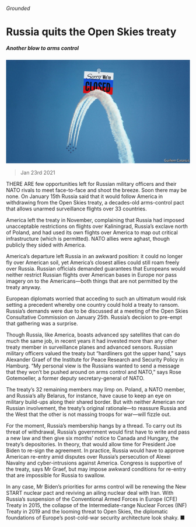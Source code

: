 ###### Grounded

# Russia quits the Open Skies treaty 

##### Another blow to arms control 

![image](images/20210123_EUD001_0.jpg) 

> Jan 23rd 2021 


THERE ARE few opportunities left for Russian military officers and their NATO rivals to meet face-to-face and shoot the breeze. Soon there may be none. On January 15th Russia said that it would follow America in withdrawing from the Open Skies treaty, a decades-old arms-control pact that allows unarmed surveillance flights over 33 countries.


America left the treaty in November, complaining that Russia had imposed unacceptable restrictions on flights over Kaliningrad, Russia’s exclave north of Poland, and had used its own flights over America to map out critical infrastructure (which is permitted). NATO allies were aghast, though publicly they sided with America.



America’s departure left Russia in an awkward position: it could no longer fly over American soil, yet America’s closest allies could still roam freely over Russia. Russian officials demanded guarantees that Europeans would neither restrict Russian flights over American bases in Europe nor pass imagery on to the Americans—both things that are not permitted by the treaty anyway.


European diplomats worried that acceding to such an ultimatum would risk setting a precedent whereby one country could hold a treaty to ransom. Russia’s demands were due to be discussed at a meeting of the Open Skies Consultative Commission on January 25th. Russia’s decision to pre-empt that gathering was a surprise.


Though Russia, like America, boasts advanced spy satellites that can do much the same job, in recent years it had invested more than any other treaty member in surveillance planes and advanced sensors. Russian military officers valued the treaty but “hardliners got the upper hand,” says Alexander Graef of the Institute for Peace Research and Security Policy in Hamburg. “My personal view is the Russians wanted to send a message that they won’t be pushed around on arms control and NATO,” says Rose Gotemoeller, a former deputy secretary-general of NATO.


The treaty’s 32 remaining members may limp on. Poland, a NATO member, and Russia’s ally Belarus, for instance, have cause to keep an eye on military build-ups along their shared border. But with neither American nor Russian involvement, the treaty’s original rationale—to reassure Russia and the West that the other is not massing troops for war—will fizzle out.


For the moment, Russia’s membership hangs by a thread. To carry out its threat of withdrawal, Russia’s government would first have to write and pass a new law and then give six months’ notice to Canada and Hungary, the treaty’s depositories. In theory, that would allow time for President Joe Biden to re-sign the agreement. In practice, Russia would have to approve American re-entry amid disputes over Russia’s persecution of Alexei Navalny and cyber-intrusions against America. Congress is supportive of the treaty, says Mr Graef, but may impose awkward conditions for re-entry that are impossible for Russia to swallow.


In any case, Mr Biden’s priorities for arms control will be renewing the New START nuclear pact and reviving an ailing nuclear deal with Iran. With Russia’s suspension of the Conventional Armed Forces in Europe (CFE) Treaty in 2015, the collapse of the Intermediate-range Nuclear Forces (INF) Treaty in 2019 and the looming threat to Open Skies, the diplomatic foundations of Europe’s post-cold-war security architecture look shaky. ■

